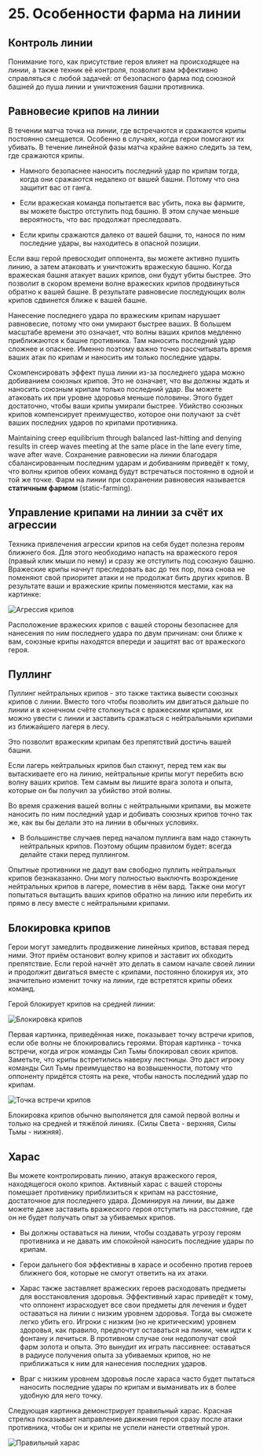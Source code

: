 # 25. Особенности фарма на линии

## Контроль линии

Понимание того, как присутствие героя влияет на происходящее на линии, а также техник её контроля, позволит вам эффективно справляться с любой задачей: от безопасного фарма под союзной башней до пуша линии и уничтожения башни противника.

## Равновесие крипов на линии

В течении матча точка на линии, где встречаются и сражаются крипы постоянно смещается. Особенно в случаях, когда герои помогают их убивать. В течение линейной фазы матча крайне важно следить за тем, где сражаются крипы.

* Намного безопаснее наносить последний удар по крипам тогда, когда они сражаются недалеко от вашей башни. Потому что она защитит вас от ганга.

* Если вражеская команда попытается вас убить, пока вы фармите, вы можете быстро отступить под башню. В этом случае меньше вероятность, что вас продолжат преследовать.

* Если крипы сражаются далеко от вашей башни, то, нанося по ним последние удары, вы находитесь в опасной позиции.

Если ваш герой превосходит оппонента, вы можете активно пушить линию, а затем атаковать и уничтожить вражескую башню. Когда вражеская башня атакует ваших крипов, они будут убиты быстрее. Это позволит в скором времени волне вражеских крипов продвинуться обратно к вашей башне. В результате равновесие последующих волн крипов сдвинется ближе к вашей башне.

Нанесение последнего удара по вражеским крипам нарушает равновесие, потому что они умирают быстрее ваших. В большем масштабе времени это означает, что волны ваших крипов медленно приближаются к башне противника. Там наносить последний удар сложнее и опаснее. Именно поэтому важно точно рассчитывать время ваших атак по крипам и наносить им только последние удары.

Скомпенсировать эффект пуша линии из-за последнего удара можно добиванием союзных крипов. Это не означает, что вы должны ждать и наносить союзным крипам только последний удар. Вы можете атаковать их при уровне здоровья меньше половины. Этого будет достаточно, чтобы ваши крипы умирали быстрее. Убийство союзных крипов компенсирует преимущество, которое они получают за счёт ваших последних ударов по крипами противника.

Maintaining creep equilibrium through balanced last-hitting and denying results in creep waves meeting at the same place in the lane every time, wave after wave.
Сохранение равновесии на линии благодаря сбалансированным последним ударам и добиваниям приведёт к тому, что волны крипов обеих команд будут встречаться постоянно в одной и той же точке. Фарм на линии при сохранении равновесия называется **статичным фармом** (static-farming).

## Управление крипами на линии за счёт их агрессии

Техника привлечения агрессии крипов на себя будет полезна героям ближнего боя. Для этого необходимо напасть на вражеского героя (правый клик мыши по нему) и сразу же отступить под союзную башню. Вражеские крипы начнут преследовать вас до тех пор, пока снова не поменяют свой приоритет атаки и не продолжат бить других крипов. В результате ваши и вражеские крипы поменяются местами, как на картинке:

![Агрессия крипов](images/25.1_creep_agro.png)

Расположение вражеских крипов с вашей стороны безопаснее для нанесения по ним последнего удара по двум причинам: они ближе к вам, союзные крипы находятся впереди и защитят вас от вражеского героя.

## Пуллинг

Пуллинг нейтральных крипов - это также тактика вывести союзных крипов с линии. Вместо того чтобы позволить им двигаться дальше по линии и в конечном счёте столкнуться с вражескими крипами, их можно увести с линии и заставить сражаться с нейтральными крипами из ближайшего лагеря в лесу.

Это позволит вражеским крипам без препятствий достичь вашей башни.

Если лагерь нейтральных крипов был стакнут, перед тем как вы вытаскиваете его на линию, нейтральные крипы могут перебить всю волну ваших крипов. Тем самым вы лишите врага золота и опыта, которые он бы получил за убийство этой волны.

Во время сражения вашей волны с нейтральными крипами, вы можете наносить по ним последний удар и добивать союзных крипов точно так же, как вы бы делали это на линии в обычных условиях.

* В большинстве случаев перед началом пуллинга вам надо стакнуть нейтральных крипов. Поэтому общим правилом будет: всегда делайте стаки перед пуллингом.

Опытные противники не дадут вам свободно пуллить нейтральных крипов безнаказанно. Они могу полностью выключть возрождение нейтральных крипов в лагере, поместив в нём вард. Также они могут попытаться вытащить ваших крипов обратно на линию или перебить их прямо в лесу вместе с нейтральными крипами.

## Блокировка крипов

Герои могут замедлить продвижение линейных крипов, вставая перед ними. Этот приём остановит волну крипов и заставит их обходить препятствие. Если герой начнёт это делать в самом начале своей линии и продолжит двигаться вместе с крипами, постоянно блокируя их, это значительно изменит точку на линии, где встретятся крипы обеих команд.

Герой блокирует крипов на средней линии:

![Блокировка крипов](images/25.2_creep_block.png)

Первая картинка, приведённая ниже, показывает точку встречи крипов, если обе волны не блокировались героями. Вторая картинка - точка встречи, когда игрок команды Сил Тьмы блокировал своих крипов. Заметьте, что крипы встретились наверху лестницы. Это даст игроку команды Сил Тьмы преимущество на возвышенности, потому что оппоненту придётся стоять на реке, чтобы наность последний удар по крипам.

![Точка встречи крипов](images/25.3_meeting_point.png)

Блокировка крипов обычно выполянется для самой первой волны и только на средней и тяжёлой линиях. (Силы Света - верхняя, Силы Тьмы - нижняя).

## Харас

Вы можете контролировать линию, атакуя вражеского героя, находящегося около крипов. Активный харас с вашей стороны помешает противнику приблизиться к крипам на расстояние, достаточное для последнего удара. Доминируя на линии, вы даже можете даже заставить вражеского героя отступить на расстояние, где он не будет получать опыт за убиваемых крипов.

* Вы должны оставаться на линии, чтобы создавать угрозу героям противника и не давать им спокойной наносить последние удары по крипам.

* Герои дальнего боя эффективны в харасе и особенно против героев ближнего боя, которые не смогут ответить на их атаки.

* Харас также заставляет вражеских героев расходовать предметы для восстановления здоровья. Эффективный харас приведёт к тому, что оппонент израсходует все свои предметы для лечения и будет оставаться на линии с низким уровнем здоровья. Тогда вы сможете  легко убить его. Игроки с низким (но не критическим) уровнем здоровья, как правило, предпочтут оставаться на линии, чем идти к фонтану и лечиться. В противном случае они недополучат свой фарм золота и опыта. Это вынудит их играть пассивнее: оставаться в радиусе получения опыта за убиваемых крипов, но не приближаться к ним для нанесения последних ударов.

* Враг с низким уровнем здоровья после хараса часто будет пытаться наносить последние удары по крипам и выманивать их в более удобную для него точку.

Следующая картинка демонстрирует правильный харас. Красная стрелка показывает направление движения героя сразу после атаки противника, чтобы он и крипы не успели нанести ответный урон.

![Правильный харас](images/25.4_good_harrasment.png)

